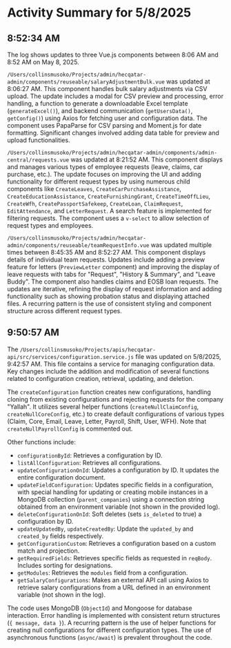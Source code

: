 # Activity Summary for 5/8/2025

## 8:52:34 AM
The log shows updates to three Vue.js components between 8:06 AM and 8:52 AM on May 8, 2025.

`/Users/collinsmusoko/Projects/admin/hecqatar-admin/components/reuseable/salaryAdjustmentBulk.vue`  was updated at 8:06:27 AM. This component handles bulk salary adjustments via CSV upload.  The update includes a modal for CSV preview and processing,  error handling,  a function to generate a downloadable Excel template (`generateExcel()`),  and  backend communication (`getUsersData()`, `getConfig()`) using Axios for fetching user and configuration data.  The component uses PapaParse for CSV parsing and Moment.js for date formatting.  Significant changes involved adding data table for preview and upload functionalities.

`/Users/collinsmusoko/Projects/admin/hecqatar-admin/components/admin-central/requests.vue` was updated at 8:21:52 AM. This component displays and manages various types of employee requests (leave, claims, car purchase, etc.).  The update focuses on improving the UI and adding functionality for different request types by using numerous child components like `CreateLeaves`, `CreateCarPurchaseAssistance`, `CreateEducationAssistance`, `CreateFurnishingGrant`, `CreateTimeOffLieu`, `CreateWfh`, `CreatePassportSafekeep`, `CreateLoan`, `ClaimRequest`, `EditAttendance`, and `LetterRequest`. A search feature is implemented for filtering requests.  The component uses a `v-select` to allow selection of request types and employees.

`/Users/collinsmusoko/Projects/admin/hecqatar-admin/components/reuseable/teamRequestInfo.vue` was updated multiple times between 8:45:35 AM and 8:52:27 AM.  This component displays details of individual team requests. Updates include adding a preview feature for letters (`PreviewLetter` component) and improving the display of leave requests with tabs for "Request", "History & Summary", and "Leave Buddy".  The component also handles claims and EOSB loan requests.  The updates are iterative, refining the display of request information and adding functionality such as showing probation status and displaying attached files.  A recurring pattern is the use of consistent styling and component structure across different request types.


## 9:50:57 AM
The `/Users/collinsmusoko/Projects/apis/hecqatar-api/src/services/configuration.service.js` file was updated on 5/8/2025, 9:42:57 AM.  This file contains a service for managing configuration data.  Key changes include the addition and modification of several functions related to configuration creation, retrieval, updating, and deletion.

The `createConfiguration` function creates new configurations, handling cloning from existing configurations and  rejecting requests for the company "Yallah". It utilizes several helper functions (`createNullClaimConfig`, `createNullCoreConfig`, etc.) to create default configurations of various types (Claim, Core, Email, Leave, Letter, Payroll, Shift, User, WFH).  Note that `createNullPayrollConfig` is commented out.

Other functions include:

* `configurationById`: Retrieves a configuration by ID.
* `listAllConfiguration`: Retrieves all configurations.
* `updateConfigurationOnId`: Updates a configuration by ID.  It updates the entire configuration document.
* `updateFieldConfiguration`:  Updates specific fields in a configuration, with special handling for updating or creating mobile instances in a MongoDB collection (`parent_companies`) using a connection string obtained from an environment variable (not shown in the provided log).
* `deleteConfigurationOnId`: Soft deletes (sets `is_deleted` to true) a configuration by ID.
* `updateUpdatedBy`, `updateCreatedBy`: Update the `updated_by` and `created_by` fields respectively.
* `getConfigurationCustom`: Retrieves a configuration based on a custom match and projection.
* `getRequiredFields`: Retrieves specific fields as requested in `reqBody`. Includes sorting for designations.
* `getModules`: Retrieves the `modules` field from a configuration.
* `getSalaryConfigurations`: Makes an external API call using Axios to retrieve salary configurations from a URL defined in an environment variable (not shown in the log).


The code uses MongoDB (`ObjectId`) and Mongoose for database interaction.  Error handling is implemented with consistent return structures (`{ message, data }`).  A recurring pattern is the use of helper functions for creating null configurations for different configuration types.  The use of asynchronous functions (`async/await`) is prevalent throughout the code.
